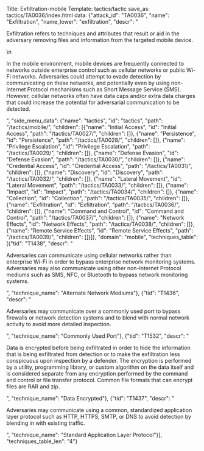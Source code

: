 Title: Exfiltration-mobile
Template: tactics/tactic
save_as: tactics/TA0036/index.html
data: {"attack_id": "TA0036", "name": "Exfiltration", "name_lower": "exfiltration", "descr": "<p>Exfiltration refers to techniques and attributes that result or aid in the adversary removing files and information from the targeted mobile device.</p>\n<p>In the mobile environment, mobile devices are frequently connected to networks outside enterprise control such as cellular networks or public Wi-Fi networks. Adversaries could attempt to evade detection by communicating on these networks, and potentially even by using non-Internet Protocol mechanisms such as Short Message Service (SMS). However, cellular networks often have data caps and/or extra data charges that could increase the potential for adversarial communication to be detected.</p>", "side_menu_data": {"name": "tactics", "id": "tactics", "path": "/tactics/mobile/", "children": [{"name": "Initial Access", "id": "Initial Access", "path": "/tactics/TA0027/", "children": []}, {"name": "Persistence", "id": "Persistence", "path": "/tactics/TA0028/", "children": []}, {"name": "Privilege Escalation", "id": "Privilege Escalation", "path": "/tactics/TA0029/", "children": []}, {"name": "Defense Evasion", "id": "Defense Evasion", "path": "/tactics/TA0030/", "children": []}, {"name": "Credential Access", "id": "Credential Access", "path": "/tactics/TA0031/", "children": []}, {"name": "Discovery", "id": "Discovery", "path": "/tactics/TA0032/", "children": []}, {"name": "Lateral Movement", "id": "Lateral Movement", "path": "/tactics/TA0033/", "children": []}, {"name": "Impact", "id": "Impact", "path": "/tactics/TA0034/", "children": []}, {"name": "Collection", "id": "Collection", "path": "/tactics/TA0035/", "children": []}, {"name": "Exfiltration", "id": "Exfiltration", "path": "/tactics/TA0036/", "children": []}, {"name": "Command and Control", "id": "Command and Control", "path": "/tactics/TA0037/", "children": []}, {"name": "Network Effects", "id": "Network Effects", "path": "/tactics/TA0038/", "children": []}, {"name": "Remote Service Effects", "id": "Remote Service Effects", "path": "/tactics/TA0039/", "children": []}]}, "domain": "mobile", "techniques_table": [{"tid": "T1438", "descr": "<p>Adversaries can communicate using cellular networks rather than enterprise Wi-Fi in order to bypass enterprise network monitoring systems. Adversaries may also communicate using other non-Internet Protocol mediums such as SMS, NFC, or Bluetooth to bypass network monitoring systems.</p>", "technique_name": "Alternate Network Mediums"}, {"tid": "T1436", "descr": "<p>Adversaries may communicate over a commonly used port to bypass firewalls or network detection systems and to blend with normal network activity to avoid more detailed inspection. </p>", "technique_name": "Commonly Used Port"}, {"tid": "T1532", "descr": "<p>Data is encrypted before being exfiltrated in order to hide the information that is being exfiltrated from detection or to make the exfiltration less conspicuous upon inspection by a defender. The encryption is performed by a utility, programming library, or custom algorithm on the data itself and is considered separate from any encryption performed by the command and control or file transfer protocol. Common file formats that can encrypt files are RAR and zip.</p>", "technique_name": "Data Encrypted"}, {"tid": "T1437", "descr": "<p>Adversaries may communicate using a common, standardized application layer protocol such as HTTP, HTTPS, SMTP, or DNS to avoid detection by blending in with existing traffic.</p>", "technique_name": "Standard Application Layer Protocol"}], "techniques_table_len": "4"}